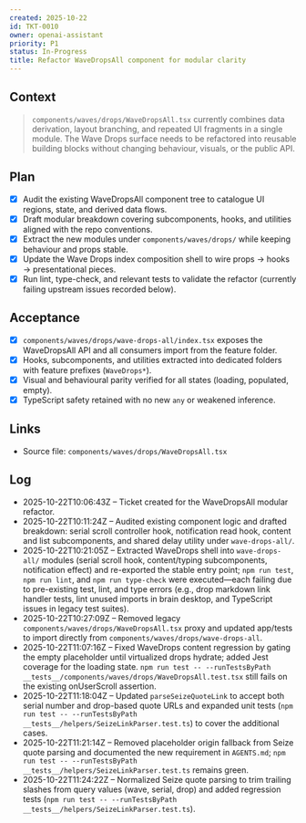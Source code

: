 ```yaml
---
created: 2025-10-22
id: TKT-0010
owner: openai-assistant
priority: P1
status: In-Progress
title: Refactor WaveDropsAll component for modular clarity
---
```


## Context

> `components/waves/drops/WaveDropsAll.tsx` currently combines data derivation, layout branching, and repeated UI fragments in a single module. The Wave Drops surface needs to be refactored into reusable building blocks without changing behaviour, visuals, or the public API.

## Plan

- [x] Audit the existing WaveDropsAll component tree to catalogue UI regions, state, and derived data flows.
- [x] Draft modular breakdown covering subcomponents, hooks, and utilities aligned with the repo conventions.
- [x] Extract the new modules under `components/waves/drops/` while keeping behaviour and props stable.
- [x] Update the Wave Drops index composition shell to wire props → hooks → presentational pieces.
- [x] Run lint, type-check, and relevant tests to validate the refactor (currently failing upstream issues recorded below).

## Acceptance

- [x] `components/waves/drops/wave-drops-all/index.tsx` exposes the WaveDropsAll API and all consumers import from the feature folder.
- [x] Hooks, subcomponents, and utilities extracted into dedicated folders with feature prefixes (`WaveDrops*`).
- [x] Visual and behavioural parity verified for all states (loading, populated, empty).
- [x] TypeScript safety retained with no new `any` or weakened inference.

## Links

- Source file: `components/waves/drops/WaveDropsAll.tsx`

## Log

- 2025-10-22T10:06:43Z – Ticket created for the WaveDropsAll modular refactor.
- 2025-10-22T10:11:24Z – Audited existing component logic and drafted breakdown: serial scroll controller hook, notification read hook, content and list subcomponents, and shared delay utility under `wave-drops-all/`.
- 2025-10-22T10:21:05Z – Extracted WaveDrops shell into `wave-drops-all/` modules (serial scroll hook, content/typing subcomponents, notification effect) and re-exported the stable entry point; `npm run test`, `npm run lint`, and `npm run type-check` were executed—each failing due to pre-existing test, lint, and type errors (e.g., drop markdown link handler tests, lint unused imports in brain desktop, and TypeScript issues in legacy test suites).
- 2025-10-22T10:27:09Z – Removed legacy `components/waves/drops/WaveDropsAll.tsx` proxy and updated app/tests to import directly from `components/waves/drops/wave-drops-all`.
- 2025-10-22T11:07:16Z – Fixed WaveDrops content regression by gating the empty placeholder until virtualized drops hydrate; added Jest coverage for the loading state. `npm run test -- --runTestsByPath __tests__/components/waves/drops/WaveDropsAll.test.tsx` still fails on the existing onUserScroll assertion.
- 2025-10-22T11:18:04Z – Updated `parseSeizeQuoteLink` to accept both serial number and drop-based quote URLs and expanded unit tests (`npm run test -- --runTestsByPath __tests__/helpers/SeizeLinkParser.test.ts`) to cover the additional cases.
- 2025-10-22T11:21:14Z – Removed placeholder origin fallback from Seize quote parsing and documented the new requirement in `AGENTS.md`; `npm run test -- --runTestsByPath __tests__/helpers/SeizeLinkParser.test.ts` remains green.
- 2025-10-22T11:24:22Z – Normalized Seize quote parsing to trim trailing slashes from query values (wave, serial, drop) and added regression tests (`npm run test -- --runTestsByPath __tests__/helpers/SeizeLinkParser.test.ts`).
